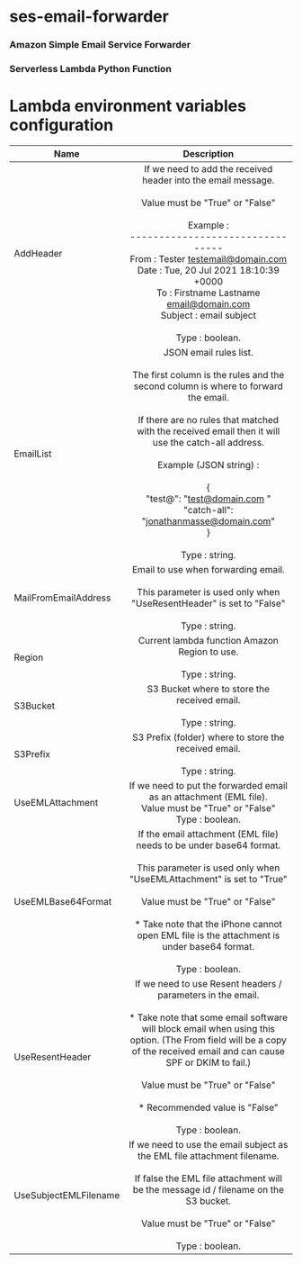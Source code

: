 # ses-email-forwarder
 ### Amazon Simple Email Service Forwarder
 ### Serverless Lambda Python Function
 
# Lambda environment variables configuration

| Name        | Description           |
| ------------- |:-------------:|
| AddHeader      | If we need to add the received header into the email message.<br><br>Value must be "True" or "False"<br><br>Example :<br>--------------------------------<br>From : Tester <testemail@domain.com><br>Date : Tue, 20 Jul 2021 18:10:39 +0000<br>To : Firstname Lastname <email@domain.com><br>Subject : email subject<br><br>Type : boolean.|
| EmailList      | JSON email rules list.<br><br>The first column is the rules and the second column is where to forward the email.<br><br>If there are no rules that matched with the received email then it will use the catch-all address.<br><br>Example (JSON string) :<br><br>{<br>    "test@": "test@domain.com "<br>    "catch-all": "jonathanmasse@domain.com"<br>}<br><br>Type : string.|
| MailFromEmailAddress | Email to use when forwarding email.<br><br>This parameter is used only when "UseResentHeader" is set to "False"<br><br>Type : string.|
| Region | Current lambda function Amazon Region to use.<br><br>Type : string.|
| S3Bucket | S3 Bucket where to store the received email.<br><br>Type : string.|
| S3Prefix | S3 Prefix (folder) where to store the received email.<br><br>Type : string.|
| UseEMLAttachment | If we need to put the forwarded email as an attachment (EML file).<br>Value must be "True" or "False"<br>Type : boolean.|
| UseEMLBase64Format | If the email attachment (EML file) needs to be under base64 format.<br><br>This parameter is used only when "UseEMLAttachment" is set to "True"<br><br>Value must be "True" or "False"<br><br>* Take note that the iPhone cannot open EML file is the attachment is under base64 format.<br><br>Type : boolean.|
| UseResentHeader | If we need to use Resent headers / parameters in the email.<br><br>* Take note that some email software will block email when using this option. (The From field will be a copy of the received email and can cause SPF or DKIM to fail.)<br><br>Value must be "True" or "False"<br><br>* Recommended value is "False"<br><br>Type : boolean.|
| UseSubjectEMLFilename | If we need to use the email subject as the EML file attachment filename.<br><br>If false the EML file attachment will be the message id / filename on the S3 bucket.<br><br>Value must be "True" or "False"<br><br>Type : boolean.|
